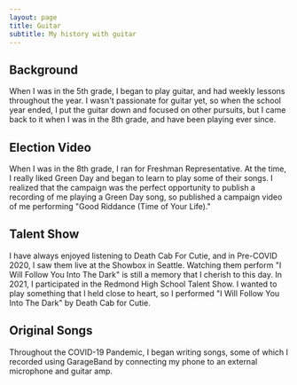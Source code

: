 ```yaml
---
layout: page
title: Guitar
subtitle: My history with guitar
---
```


## Background
When I was in the 5th grade, I began to play guitar, and had weekly lessons throughout the year. I wasn't passionate for guitar yet, so when the school year ended, I put the guitar down and focused on other pursuits, but I came back to it when I was in the 8th grade, and have been playing ever since.

## Election Video
When I was in the 8th grade, I ran for Freshman Representative. At the time, I really liked Green Day and began to learn to play some of their songs.
I realized that the campaign was the perfect opportunity to publish a recording of me playing a Green Day song,
so published a campaign video of me performing "Good Riddance (Time of Your Life)."

## Talent Show
I have always enjoyed listening to Death Cab For Cutie, and in Pre-COVID 2020, I saw them live at the Showbox in Seattle. Watching them perform "I Will Follow You Into The Dark" is still a memory that I cherish to this day. 
In 2021, I participated in the Redmond High School Talent Show.
I wanted to play something that I held close to heart, so I performed "I Will Follow You Into The Dark" by Death Cab for Cutie.

## Original Songs
Throughout the COVID-19 Pandemic, I began writing songs, some of which I recorded using GarageBand by connecting my phone to an external microphone and guitar amp.